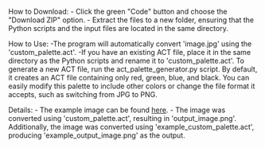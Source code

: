 How to Download:
    - Click the green "Code" button and choose the "Download ZIP" option.
    - Extract the files to a new folder, ensuring that the Python scripts and the input files are located in the same directory.

How to Use:
    -The program will automatically convert 'image.jpg' using the 'custom_palette.act'.
    -If you have an existing ACT file, place it in the same directory as the Python scripts and rename it to 'custom_palette.act'.
    To generate a new ACT file, run the act_palette_generator.py script. By default, it creates an ACT file containing only red, green, blue, and black. You can easily modify this palette to include other colors or change the file format it accepts, such as switching from JPG to PNG.

Details:
    - The example image can be found [here](https://commons.wikimedia.org/wiki/File:Yuji_jinja_shrine_20190114_01.jpg).
    - The image was converted using 'custom_palette.act', resulting in 'output_image.png'. Additionally, the image was converted using 'example_custom_palette.act', producing 'example_output_image.png' as the output.
